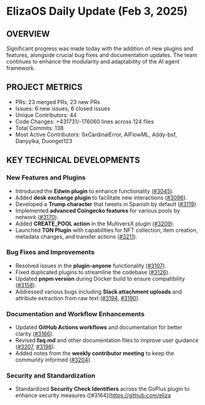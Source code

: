 # ElizaOS Daily Update (Feb 3, 2025)

## OVERVIEW

Significant progress was made today with the addition of new plugins and features, alongside crucial bug fixes and documentation updates. The team continues to enhance the modularity and adaptability of the AI agent framework.

## PROJECT METRICS

- PRs: 23 merged PRs, 23 new PRs
- Issues: 6 new issues, 6 closed issues
- Unique Contributors: 44
- Code Changes: +431731/-176060 lines across 124 files
- Total Commits: 138
- Most Active Contributors: 0xCardinalError, AIFlowML, Addy-bsf, Danyylka, Duonget123

## KEY TECHNICAL DEVELOPMENTS

### New Features and Plugins

- Introduced the **Edwin plugin** to enhance functionality ([#3045](https://github.com/elizaos/eliza/pull/3045)).
- Added **desk exchange plugin** to facilitate new interactions ([#3096](https://github.com/elizaos/eliza/pull/3096)).
- Developed a **Trump character** that tweets in Spanish by default ([#3119](https://github.com/elizaos/eliza/pull/3119)).
- Implemented **advanced Coingecko features** for various pools by network ([#3170](https://github.com/elizaos/eliza/pull/3170)).
- Added **CREATE_POOL action** in the MultiversX plugin ([#3209](https://github.com/elizaos/eliza/pull/3209)).
- Launched **TON Plugin** with capabilities for NFT collection, item creation, metadata changes, and transfer actions ([#3211](https://github.com/elizaos/eliza/pull/3211)).

### Bug Fixes and Improvements

- Resolved issues in the **plugin-anyone** functionality ([#3107](https://github.com/elizaos/eliza/pull/3107)).
- Fixed duplicated plugins to streamline the codebase ([#3126](https://github.com/elizaos/eliza/pull/3126)).
- Updated **pnpm version** during Docker build to ensure compatibility ([#3158](https://github.com/elizaos/eliza/pull/3158)).
- Addressed various bugs including **Slack attachment uploads** and attribute extraction from raw text ([#3194](https://github.com/elizaos/eliza/pull/3194), [#3190](https://github.com/elizaos/eliza/pull/3190)).

### Documentation and Workflow Enhancements

- Updated **GitHub Actions workflows** and documentation for better clarity ([#3166](https://github.com/elizaos/eliza/pull/3166)).
- Revised **faq.md** and other documentation files to improve user guidance ([#3207](https://github.com/elizaos/eliza/pull/3207), [#3198](https://github.com/elizaos/eliza/pull/3198)).
- Added notes from the **weekly contributor meeting** to keep the community informed ([#3204](https://github.com/elizaos/eliza/pull/3204)).

### Security and Standardization

- Standardized **Security Check Identifiers** across the GoPlus plugin to enhance security measures ([#3164](https://github.com/eliza
